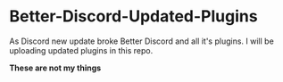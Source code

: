 # Better-Discord-Updated-Plugins
As Discord new update broke Better Discord and all it's plugins.
I will be uploading updated plugins in this repo.

**These are not my things**
